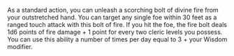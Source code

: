As a standard action, you can unleash a scorching bolt of divine fire from your outstretched hand. You can target any single foe within 30 feet as a ranged touch attack with this bolt of fire. If you hit the foe, the fire bolt deals 1d6 points of fire damage + 1 point for every two cleric levels you possess. You can use this ability a number of times per day equal to 3 + your Wisdom modifier.